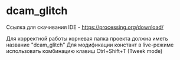 # dcam_glitch

Ссылка для скачивания IDE - https://processing.org/download/

Для корректной работы корневая папка проекта должна иметь название "dcam_glitch"
Для модификации констант в live-режиме использовать комбинацию клавиш Ctrl+Shift+T (Tweek mode)

